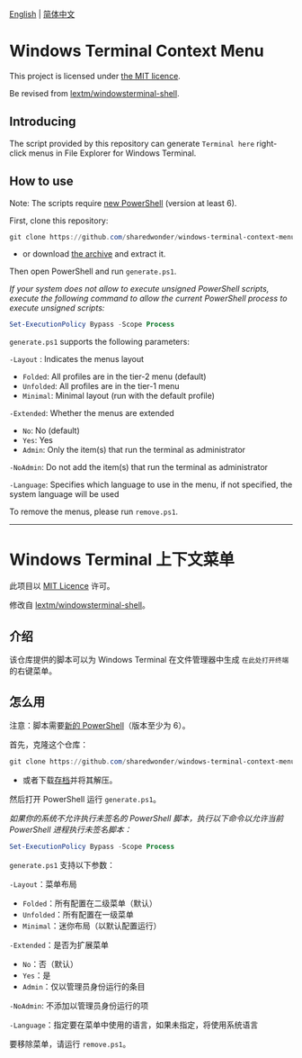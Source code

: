[English](#windows-terminal-context-menu) | [简体中文](#windows-terminal-上下文菜单)

# Windows Terminal Context Menu

This project is licensed under [the MIT licence](LICENSE).

Be revised from [lextm/windowsterminal-shell](https://github.com/lextm/windowsterminal-shell).

## Introducing

The script provided by this repository can generate `Terminal here` right-click menus in File Explorer for Windows Terminal.

## How to use

Note: The scripts require [new PowerShell](https://github.com/PowerShell/PowerShell) (version at least 6).

First, clone this repository:

```powershell
git clone https://github.com/sharedwonder/windows-terminal-context-menu.git
```

- or download [the archive](https://github.com/sharedwonder/windows-terminal-context-menu/archive/main.zip) and extract it.

Then open PowerShell and run `generate.ps1`.

*If your system does not allow to execute unsigned PowerShell scripts, execute the following command to allow the current PowerShell process to execute unsigned scripts:*

```powershell
Set-ExecutionPolicy Bypass -Scope Process
```

`generate.ps1` supports the following parameters:

`-Layout` : Indicates the menus layout

- `Folded`: All profiles are in the tier-2 menu (default)
- `Unfolded`: All profiles are in the tier-1 menu
- `Minimal`: Minimal layout (run with the default profile)

`-Extended`: Whether the menus are extended

- `No`: No (default)
- `Yes`: Yes
- `Admin`: Only the item(s) that run the terminal as administrator

`-NoAdmin`: Do not add the item(s) that run the terminal as administrator

`-Language`: Specifies which language to use in the menu, if not specified, the system language will be used

To remove the menus, please run `remove.ps1`.

---

# Windows Terminal 上下文菜单

此项目以 [MIT Licence](LICENSE) 许可。

修改自 [lextm/windowsterminal-shell](https://github.com/lextm/windowsterminal-shell)。

## 介绍

该仓库提供的脚本可以为 Windows Terminal 在文件管理器中生成 `在此处打开终端` 的右键菜单。

## 怎么用

注意：脚本需要[新的 PowerShell](https://github.com/PowerShell/PowerShell)（版本至少为 6）。

首先，克隆这个仓库：

```powershell
git clone https://github.com/sharedwonder/windows-terminal-context-menu.git
```

- 或者下载[存档](https://github.com/sharedwonder/windows-terminal-context-menu/archive/main.zip)并将其解压。

然后打开 PowerShell 运行 `generate.ps1`。

*如果你的系统不允许执行未签名的 PowerShell 脚本，执行以下命令以允许当前 PowerShell 进程执行未签名脚本：*

```powershell
Set-ExecutionPolicy Bypass -Scope Process
```

`generate.ps1` 支持以下参数：

`-Layout`：菜单布局

- `Folded`：所有配置在二级菜单（默认）
- `Unfolded`：所有配置在一级菜单
- `Minimal`：迷你布局（以默认配置运行）

`-Extended`：是否为扩展菜单

- `No`：否（默认）
- `Yes`：是
- `Admin`：仅以管理员身份运行的条目

`-NoAdmin`: 不添加以管理员身份运行的项

`-Language`：指定要在菜单中使用的语言，如果未指定，将使用系统语言

要移除菜单，请运行 `remove.ps1`。
